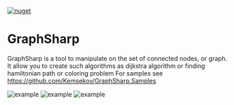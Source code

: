 [![nuget](https://img.shields.io/nuget/v/Kemsekov.GraphSharp.svg)](https://www.nuget.org/packages/Kemsekov.GraphSharp/) 
# GraphSharp
GraphSharp is a tool to manipulate on the set of connected nodes, or graph. 
It allow you to create such algorithms as dijkstra algorithm or finding hamiltonian path or coloring problem
For samples see https://github.com/Kemsekov/GraphSharp.Samples

![example](https://user-images.githubusercontent.com/57869319/149961444-a0afc184-7119-4a8c-99de-4d15f587559f.jpg)
![example](https://user-images.githubusercontent.com/57869319/151210385-1e5b8172-a20c-4435-b2ca-5a56b0ee0cd9.jpg)
![example](https://user-images.githubusercontent.com/57869319/161608380-1e82a976-16bc-4fca-a249-c5aa0efdb948.jpg)

